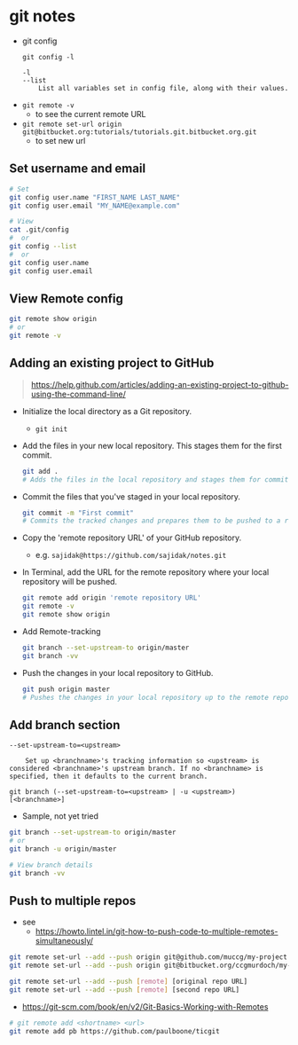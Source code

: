 # git notes

- git config
	```
	git config -l

	-l
	--list
	    List all variables set in config file, along with their values.
	```
- `git remote -v`
	- to see the current remote URL
- `git remote set-url origin git@bitbucket.org:tutorials/tutorials.git.bitbucket.org.git`
	- to set new url

## Set username and email
```sh
# Set
git config user.name "FIRST_NAME LAST_NAME"
git config user.email "MY_NAME@example.com"

# View
cat .git/config
#  or
git config --list
#  or
git config user.name
git config user.email
```

## View Remote config
```sh
git remote show origin
# or
git remote -v
```

## Adding an existing project to GitHub
> https://help.github.com/articles/adding-an-existing-project-to-github-using-the-command-line/


- Initialize the local directory as a Git repository.
	- `git init`

- Add the files in your new local repository. This stages them for the first commit.
	```sh
	git add .
	# Adds the files in the local repository and stages them for commit. To unstage a file, use 'git reset HEAD YOUR-FILE'.
	```

- Commit the files that you've staged in your local repository.
	```sh
	git commit -m "First commit"
	# Commits the tracked changes and prepares them to be pushed to a remote repository. To remove this commit and modify the file, use 'git reset --soft HEAD~1' and commit and add the file again.
	```

- Copy the 'remote repository URL' of your GitHub repository.
	- e.g. `sajidak@https://github.com/sajidak/notes.git`

- In Terminal, add the URL for the remote repository where your local repository will be pushed.
	```sh
	git remote add origin 'remote repository URL'
	git remote -v
	git remote show origin
	```

- Add Remote-tracking
	```sh
	git branch --set-upstream-to origin/master
	git branch -vv
	```

- Push the changes in your local repository to GitHub.
	```sh
	git push origin master
	# Pushes the changes in your local repository up to the remote repository you specified as the origin
	```


## Add branch section
```
--set-upstream-to=<upstream>

    Set up <branchname>'s tracking information so <upstream> is considered <branchname>'s upstream branch. If no <branchname> is specified, then it defaults to the current branch.

git branch (--set-upstream-to=<upstream> | -u <upstream>) [<branchname>]

```
- Sample, not yet tried
```sh
git branch --set-upstream-to origin/master
# or
git branch -u origin/master

# View branch details
git branch -vv


```

## Push to multiple repos
- see
	- https://howto.lintel.in/git-how-to-push-code-to-multiple-remotes-simultaneously/
```sh
git remote set-url --add --push origin git@github.com/muccg/my-project.git
git remote set-url --add --push origin git@bitbucket.org/ccgmurdoch/my-project.git

git remote set-url --add --push [remote] [original repo URL]
git remote set-url --add --push [remote] [second repo URL]
```
- https://git-scm.com/book/en/v2/Git-Basics-Working-with-Remotes
```sh
# git remote add <shortname> <url>
git remote add pb https://github.com/paulboone/ticgit
```
